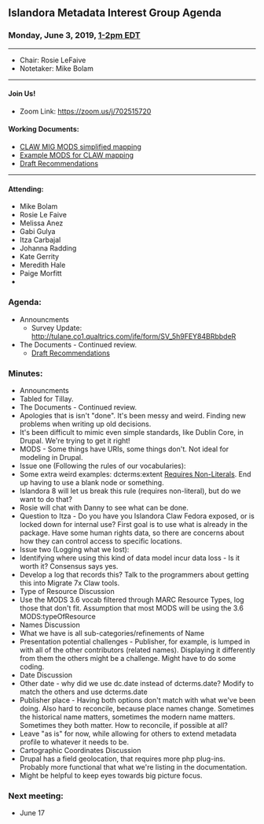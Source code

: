 ## Islandora Metadata Interest Group Agenda
### Monday, June 3, 2019, [1-2pm EDT](http://www.thetimezoneconverter.com/?t=1%20pm&tz=Toronto&)

---
* Chair: Rosie LeFaive
* Notetaker: Mike Bolam

---

#### Join Us!
* Zoom Link: https://zoom.us/j/702515720

#### Working Documents:
* [CLAW MIG MODS simplified mapping](https://docs.google.com/spreadsheets/d/18u2qFJ014IIxlVpM3JXfDEFccwBZcoFsjbBGpvL0jJI/edit#gid=0)
* [Example MODS for CLAW mapping](https://docs.google.com/spreadsheets/d/1C2Xie7HUDSgRT5v4ldoJvlNdoXz2GHAPvL3PE3TOKW8/edit#gid=1829081124)
* [Draft Recommendations](https://docs.google.com/document/d/15qSO9YcALtYSqd6CUuGx0t8FwUJ5pPwVPz0PA5rU898/edit#heading=h.f9r6knw0rjvu)
---

#### Attending:
* Mike Bolam
* Rosie Le Faive
* Melissa Anez
* Gabi Gulya
* Itza Carbajal
* Johanna Radding
* Kate Gerrity
* Meredith Hale
* Paige Morfitt
* 


### Agenda:
* Announcments
  * Survey Update: http://tulane.co1.qualtrics.com/jfe/form/SV_5h9FEY84BRbbdeR
* The Documents - Continued review.
  * [Draft Recommendations](https://docs.google.com/document/d/15qSO9YcALtYSqd6CUuGx0t8FwUJ5pPwVPz0PA5rU898/edit#heading=h.f9r6knw0rjvu)
 
### Minutes:
* Announcments
 * Tabled for Tillay. 
* The Documents - Continued review.
 * Apologies that is isn't "done". It's been messy and weird. Finding new problems when writing up old decisions.
 * It's been difficult to mimic even simple standards, like Dublin Core, in Drupal. We're trying to get it right!
 * MODS - Some things have URIs, some things don't. Not ideal for modeling in Drupal.
* Issue one (Following the rules of our vocabularies):
 * Some extra weird examples: dcterms:extent [Requires Non-Literals](http://www.dublincore.org/resources/userguide/publishing_metadata/#dcterms:extent). End up having to use a blank node or something.
 * Islandora 8 will let us break this rule (requires non-literal), but do we want to do that?
 * Rosie will chat with Danny to see what can be done.
* Question to Itza - Do you have you Islandora Claw Fedora exposed, or is locked down for internal use? First goal is to use what is already in the package. Have some human rights data, so there are concerns about how they can control access to specific locations. 
* Issue two (Logging what we lost):
 * Identifying where using this kind of data model incur data loss - Is it worth it? Consensus says yes.
 * Develop a log that records this? Talk to the programmers about getting this into Migrate 7x Claw tools. 
* Type of Resource Discussion
 * Use the MODS 3.6 vocab filtered through MARC Resource Types, log those that don't fit. Assumption that most MODS will be using the 3.6 MODS:typeOfResource
* Names Discussion
 * What we have is all sub-categories/refinements of Name
 * Presentation potential challenges - Publisher, for example, is lumped in with all of the other contributors (related names). Displaying it differently from them the others might be a challenge. Might have to do some coding.
* Date Discussion
 * Other date - why did we use dc.date instead of dcterms.date? Modify to match the others and use dcterms.date
 * Publisher place - Having both options don't match with what we've been doing. Also hard to reconcile, because place names change. Sometimes the historical name matters, sometimes the modern name matters. Sometimes they both matter. How to reconcile, if possible at all?
 * Leave "as is" for now, while allowing for others to extend metadata profile to whatever it needs to be.
* Cartographic Coordinates Discussion
 * Drupal has a field geolocation, that requires more php plug-ins. Probably more functional that what we're listing in the documentation.
* Might be helpful to keep eyes towards big picture focus. 
 
### Next meeting:
* June 17
